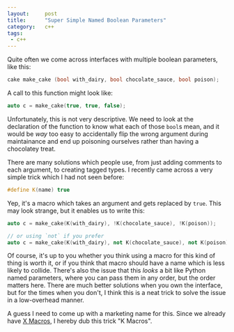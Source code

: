 ```yaml
---
layout:     post
title:      "Super Simple Named Boolean Parameters"
category:   c++
tags:
 - c++
---
```


Quite often we come across interfaces with multiple boolean parameters, like this:

```cpp
cake make_cake (bool with_dairy, bool chocolate_sauce, bool poison);
```

A call to this function might look like:

```cpp
auto c = make_cake(true, true, false);
```

Unfortunately, this is not very descriptive. We need to look at the declaration of the function to know what each of those `bool`s mean, and it would be _way_ too easy to accidentally flip the wrong argument during maintainance and end up poisoning ourselves rather than having a chocolatey treat.

There are many solutions which people use, from just adding comments to each argument, to creating tagged types. I recently came across a very simple trick which I had not seen before:

```cpp
#define K(name) true
```

Yep, it's a macro which takes an argument and gets replaced by `true`. This may look strange, but it enables us to write this:

```cpp
auto c = make_cake(K(with_dairy), !K(chocolate_sauce), !K(poison));

// or using `not` if you prefer
auto c = make_cake(K(with_dairy), not K(chocolate_sauce), not K(poison));
```

Of course, it's up to you whether you think using a macro for this kind of thing is worth it, or if you think that macro should have a name which is less likely to collide. There's also the issue that this _looks_ a bit like Python named parameters, where you can pass them in any order, but the order matters here. There are much better solutions when you own the interface, but for the times when you don't, I think this is a neat trick to solve the issue in a low-overhead manner.

A guess I need to come up with a marketing name for this. Since we already have [X Macros](https://en.wikipedia.org/wiki/X_Macro), I hereby dub this trick "K Macros".


